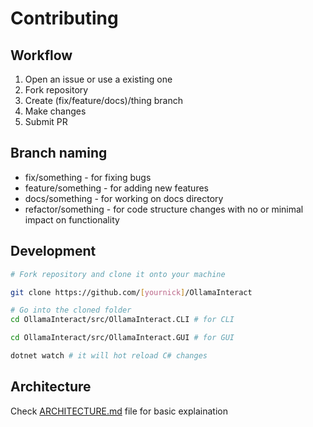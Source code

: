 # Contributing

## Workflow

1. Open an issue or use a existing one
2. Fork repository
2. Create (fix/feature/docs)/thing branch
3. Make changes
4. Submit PR

## Branch naming

- fix/something - for fixing bugs
- feature/something - for adding new features
- docs/something - for working on docs directory
- refactor/something - for code structure changes with no or minimal impact on functionality

## Development

```bash
# Fork repository and clone it onto your machine

git clone https://github.com/[yournick]/OllamaInteract

# Go into the cloned folder
cd OllamaInteract/src/OllamaInteract.CLI # for CLI

cd OllamaInteract/src/OllamaInteract.GUI # for GUI

dotnet watch # it will hot reload C# changes
```

## Architecture

Check [ARCHITECTURE.md](https://github.com/DoubleTheV/OllamaInteract/blob/master/docs/ARCHITECTURE.md) file for basic explaination
